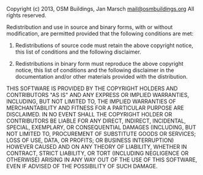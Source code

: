 Copyright (c) 2013, OSM Buildings, Jan Marsch <mail@osmbuildings.org>
All rights reserved. 

Redistribution and use in source and binary forms, with or without modification, are 
permitted provided that the following conditions are met: 

   1. Redistributions of source code must retain the above copyright notice, this list of 
      conditions and the following disclaimer. 
	  
   2. Redistributions in binary form must reproduce the above copyright notice, this list 
      of conditions and the following disclaimer in the documentation and/or other materials
      provided with the distribution. 

THIS SOFTWARE IS PROVIDED BY THE COPYRIGHT HOLDERS AND CONTRIBUTORS "AS IS" AND ANY 
EXPRESS OR IMPLIED WARRANTIES, INCLUDING, BUT NOT LIMITED TO, THE IMPLIED WARRANTIES OF 
MERCHANTABILITY AND FITNESS FOR A PARTICULAR PURPOSE ARE DISCLAIMED. IN NO EVENT SHALL THE 
COPYRIGHT HOLDER OR CONTRIBUTORS BE LIABLE FOR ANY DIRECT, INDIRECT, INCIDENTAL, SPECIAL, 
EXEMPLARY, OR CONSEQUENTIAL DAMAGES (INCLUDING, BUT NOT LIMITED TO, PROCUREMENT OF 
SUBSTITUTE GOODS OR SERVICES; LOSS OF USE, DATA, OR PROFITS; OR BUSINESS INTERRUPTION) 
HOWEVER CAUSED AND ON ANY THEORY OF LIABILITY, WHETHER IN CONTRACT, STRICT LIABILITY, OR 
TORT (INCLUDING NEGLIGENCE OR OTHERWISE) ARISING IN ANY WAY OUT OF THE USE OF THIS 
SOFTWARE, EVEN IF ADVISED OF THE POSSIBILITY OF SUCH DAMAGE.
